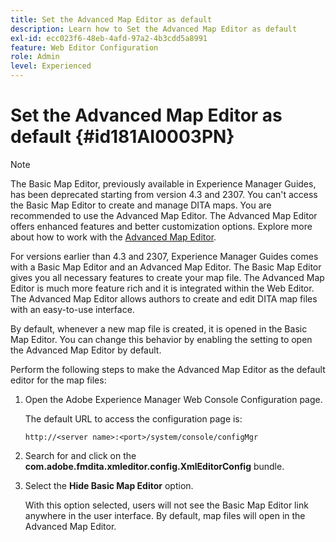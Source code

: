 ```yaml
---
title: Set the Advanced Map Editor as default
description: Learn how to Set the Advanced Map Editor as default
exl-id: ecc023f6-48eb-4afd-97a2-4b3cdd5a8991
feature: Web Editor Configuration
role: Admin
level: Experienced
---
```

# Set the Advanced Map Editor as default {#id181AI0003PN}

>[!NOTE]
>
> The Basic Map Editor, previously available in Experience Manager Guides, has been deprecated starting from version 4.3 and 2307. You can't access the Basic Map Editor to create and manage DITA maps.
>You are recommended to use the Advanced Map Editor. The Advanced Map Editor offers enhanced features and better customization options. Explore more about how to work with the [Advanced Map Editor](../user-guide/map-editor-advanced-map-editor.md). 

For versions earlier than 4.3 and 2307, Experience Manager Guides comes with a Basic Map Editor and an Advanced Map Editor. The Basic Map Editor gives you all necessary features to create your map file. The Advanced Map Editor is much more feature rich and it is integrated within the Web Editor. The Advanced Map Editor allows authors to create and edit DITA map files with an easy-to-use interface.

By default, whenever a new map file is created, it is opened in the Basic Map Editor. You can change this behavior by enabling the setting to open the Advanced Map Editor by default.

Perform the following steps to make the Advanced Map Editor as the default editor for the map files:

1.  Open the Adobe Experience Manager Web Console Configuration page.

    The default URL to access the configuration page is:

    ```http
    http://<server name>:<port>/system/console/configMgr
    ```

1.  Search for and click on the **com.adobe.fmdita.xmleditor.config.XmlEditorConfig** bundle.

1.  Select the **Hide Basic Map Editor** option.

    With this option selected, users will not see the Basic Map Editor link anywhere in the user interface. By default, map files will open in the Advanced Map Editor.
